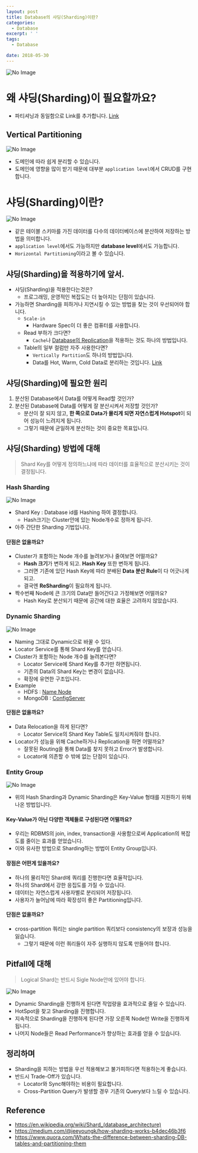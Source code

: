 ```yaml
---
layout: post
title: Database의 샤딩(Sharding)이란?
categories:
  - Database
excerpt: ' '
tags:
  - Database

date: 2018-05-30
---
```


![No Image](/assets/logo/database.jpg)


# 왜 샤딩(Sharding)이 필요할까요?
- 파티셔닝과 동일함으로 Link를 추가합니다. [Link](https://nesoy.github.io/articles/2018-02/Database-Partitioning)

## Vertical Partitioning

![No Image](/assets/posts/20180222/6.png)

- 도메인에 따라 쉽게 분리할 수 있습니다.
- 도메인에 영향을 많이 받기 때문에 대부분 `application level`에서 CRUD를 구현합니다.

# 샤딩(Sharding)이란?

![No Image](/assets/posts/20180222/5.png)

- 같은 테이블 스키마를 가진 데이터를 다수의 데이터베이스에 분산하여 저장하는 방법을 의미합니다.
- `application level`에서도 가능하지만 **database level**에서도 가능합니다.
- `Horizontal Partitioning`이라고 볼 수 있습니다.

## 샤딩(Sharding)을 적용하기에 앞서.
- 샤딩(Sharding)을 적용한다는것은?
    - 프로그래밍, 운영적인 복잡도는 더 높아지는 단점이 있습니다.
- 가능하면 Sharding을 피하거나 지연시킬 수 있는 방법을 찾는 것이 우선되어야 합니다.
    - `Scale-in`
        - Hardware Spec이 더 좋은 컴퓨터를 사용합니다.
    - Read 부하가 크다면?
        - `Cache`나 [Database의 Replication](https://nesoy.github.io/articles/2018-02/Database-Replication)을 적용하는 것도 하나의 방법입니다.
    - Table의 일부 컬럼만 자주 사용한다면?
        - `Vertically Partition`도 하나의 방법입니다.
        - Data를 Hot, Warm, Cold Data로 분리하는 것입니다. [Link](https://d2.naver.com/helloworld/526125)

## 샤딩(Sharding)에 필요한 원리
1. 분산된 Database에서 Data를 어떻게 Read할 것인가?
2. 분산된 Database에 Data를 어떻게 잘 분산시켜서 저장할 것인가?
    - 분산이 잘 되지 않고, **한 쪽으로 Data가 몰리게 되면 자연스럽게 Hotspot**이 되어 성능이 느려지게 됩니다.
    - 그렇기 때문에 균일하게 분산하는 것이 중요한 목표입니다.

## 샤딩(Sharding) 방법에 대해
> Shard Key를 어떻게 정의하느냐에 따라 데이터를 효율적으로 분산시키는 것이 결정됩니다.

### Hash Sharding

![No Image](/assets/posts/20180530/1.png)

- Shard Key : Database id를 Hashing 하여 결정합니다.
    - Hash크기는 Cluster안에 있는 Node개수로 정하게 됩니다.
- 아주 간단한 Sharding 기법입니다.

#### 단점은 없을까요?
- Cluster가 포함하는 Node 개수를 늘려보거나 줄여보면 어떨까요?
    - **Hash 크기**가 변하게 되고. **Hash Key** 또한 변하게 됩니다.
    - 그러면 기존에 있던 Hash Key에 따라 분배된 **Data 분산 Rule**이 다 어긋나게 되고.
    - 결국엔 **ReSharding**이 필요하게 됩니다.
- 짝수번째 Node에 큰 크기의 Data만 들어간다고 가정해보면 어떨까요?
    - Hash Key로 분산되기 때문에 공간에 대한 효율은 고려하지 않았습니다.

### Dynamic Sharding

![No Image](/assets/posts/20180530/2.png)

- Naming 그대로 Dynamic으로 바꿀 수 있다.
- Locator Service를 통해 Shard Key를 얻습니다.
- Cluster가 포함하는 Node 개수를 늘려본다면?
    - Locator Service에 Shard Key를 추가만 하면됩니다.
    - 기존의 Data의 Shard Key는 변경이 없습니다.
    - 확장에 유연한 구조입니다.
- Example
    - HDFS : [Name Node](http://blog.cloudera.com/blog/2012/03/high-availability-for-the-hadoop-distributed-file-system-hdfs/)
    - MongoDB : [ConfigServer](http://docs.mongodb.org/manual/core/sharded-cluster-config-servers/#sharding-config-server)

#### 단점은 없을까요?
- Data Relocation을 하게 된다면?
    - Locator Service의 Shard Key Table도 일치시켜줘야 합니다.
- Locator가 성능을 위해 Cache하거나 Replication을 하면 어떨까요?
    - 잘못된 Routing을 통해 Data를 찾지 못하고 Error가 발생합니다.
    - Locator에 의존할 수 밖에 없는 단점이 있습니다.

### Entity Group

![No Image](/assets/posts/20180530/3.png)

- 위의 Hash Sharding과 Dynamic Sharding은 Key-Value 형태를 지원하기 위해 나온 방법입니다.

#### Key-Value가 아닌 다양한 객체들로 구성된다면 어떨까요?
- 우리는 RDBMS의 join, index, transaction을 사용함으로써 Application의 복잡도를 줄이는 효과를 얻었습니다.
- 이와 유사한 방법으로 Sharding하는 방법이 Entity Group입니다.

#### 장점은 어떤게 있을까요?
- 하나의 물리적인 Shard에 쿼리를 진행한다면 효율적입니다.
- 하나의 Shard에서 강한 응집도를 가질 수 있습니다.
- 데이터는 자연스럽게 사용자별로 분리되어 저장됩니다.
- 사용자가 늘어남에 따라 확장성이 좋은 Partitioning입니다.

#### 단점은 없을까요?
- cross-partition 쿼리는 single partition 쿼리보다 consistency의 보장과 성능을 잃습니다.
    - 그렇기 때문에 이런 쿼리들이 자주 실행하지 않도록 만들어야 합니다.


## Pitfall에 대해
> Logical Shard는 반드시 Sigle Node안에 있어야 합니다.

![No Image](/assets/posts/20180530/4.png)

- Dynamic Sharding을 진행하게 된다면 작업량을 효과적으로 줄일 수 있습니다.
- HotSpot을 찾고 Sharding을 진행합니다.
- 지속적으로 Sharding을 진행하게 된다면 가장 오른쪽 Node만 Write을 진행하게 됩니다.
- 나머지 Node들은 Read Performance가 향상하는 효과를 얻을 수 있습니다.


## 정리하며
- Sharding을 피하는 방법을 우선 적용해보고 불가피하다면 적용하는게 좋습니다.
- 반드시 Trade-Off가 있습니다.
    - Locator와 Sync해야하는 비용이 필요합니다.
    - Cross-Partition Query가 발생할 경우 기존의 Query보다 느릴 수 있습니다.


## Reference
- <https://en.wikipedia.org/wiki/Shard_(database_architecture)>
- <https://medium.com/@jeeyoungk/how-sharding-works-b4dec46b3f6>
- <https://www.quora.com/Whats-the-difference-between-sharding-DB-tables-and-partitioning-them>

